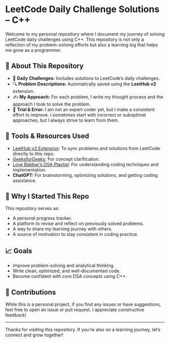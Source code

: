 # LeetCode Daily Challenge Solutions – C++

Welcome to my personal repository where I document my journey of solving LeetCode daily challenges using C++. This repository is not only a reflection of my problem-solving efforts but also a learning log that helps me grow as a programmer.

## 📌 About This Repository

- 🧠 **Daily Challenges:** Includes solutions to LeetCode’s daily challenges.
- 🔍 **Problem Descriptions:** Automatically saved using the **LeetHub v2** extension.
- ✍️ **My Approach:** For each problem, I write my thought process and the approach I took to solve the problem.
- 🧪 **Trial & Error:** I am not an expert coder yet, but I make a consistent effort to improve. I sometimes start with incorrect or suboptimal approaches, but I always strive to learn from them.

## 🔧 Tools & Resources Used

- [LeetHub v2 Extension](https://github.com/QasimWani/LeetHub): To sync problems and solutions from LeetCode directly to this repo.
- [GeeksforGeeks](https://www.geeksforgeeks.org/): For concept clarification.
- [Love Babbar’s DSA Playlist](https://www.youtube.com/playlist?list=PLDzeHZWIZsTryvtXdMr6rPh4IDexB5NIA): For understanding coding techniques and implementation.
- **ChatGPT:** For brainstorming, optimizing solutions, and getting coding assistance.

## 🚀 Why I Started This Repo

This repository serves as:

- A personal progress tracker.
- A platform to revise and reflect on previously solved problems.
- A way to share my learning journey with others.
- A source of motivation to stay consistent in coding practice.

## 📈 Goals

- Improve problem-solving and analytical thinking.
- Write clean, optimized, and well-documented code.
- Become confident with core DSA concepts using C++.

## 🤝 Contributions

While this is a personal project, if you find any issues or have suggestions, feel free to open an issue or pull request. I appreciate constructive feedback!

---

Thanks for visiting this repository. If you're also on a learning journey, let’s connect and grow together!

